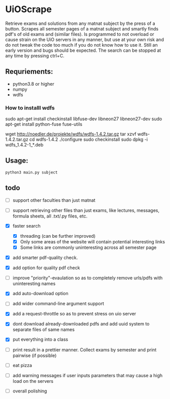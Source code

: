 # UiOScrape
Retrieve exams and solutions from any matnat subject by the press of a button.
Scrapes all semester pages of a matnat subject and smartly finds pdf's of old exams and (similar files). 
Is programmed to not overload or cause strain on the UiO servers in any manner, but use at your own risk and do not tweak the code too much if you do not know how to use it.
Still an early version and bugs should be expected.
The search can be stopped at any time by pressing ctrl+C.

## Requriements:
* python3.8 or higher
* numpy
* wdfs

### How to installl wdfs

sudo apt-get install checkinstall libfuse-dev libneon27 libneon27-dev
sudo apt-get install python-fuse fuse-utils

wget http://noedler.de/projekte/wdfs/wdfs-1.4.2.tar.gz
tar xzvf wdfs-1.4.2.tar.gz
cd wdfs-1.4.2
./configure
sudo checkinstall
sudo dpkg -i wdfs_1.4.2-1_*.deb


## Usage:
`python3 main.py subject`


## todo
- [ ] support other faculties than just matnat
- [ ] support retrieving other files than just exams, like lectures, messages, formula sheets, all .txt/.py files, etc. 
- [x] faster search
    - [x] threading (can be further improved)
    - [x] Only some areas of the website will contain potential interesting links
    - [x] Some links are commonly uninteresting across all semester page
- [x] add smarter pdf-quality check.
- [x] add option for quality pdf check
- [ ] improve "priority"-evaulation so as to completely remove urls/pdfs with uninteresting names
- [x] add auto-download option
- [ ] add wider command-line argument support
- [x] add a request-throttle so as to prevent stress on uio server
- [x] dont download already-downloaded pdfs and add uuid system to separate files of same names
- [x] put everything into a class
- [ ] print result in a prettier manner. Collect exams by semester and print pairwise (if possible)
- [ ] eat pizza
- [ ] add warning messages if user inputs parameters that may cause a high load on the servers
- [ ] overall polishing

